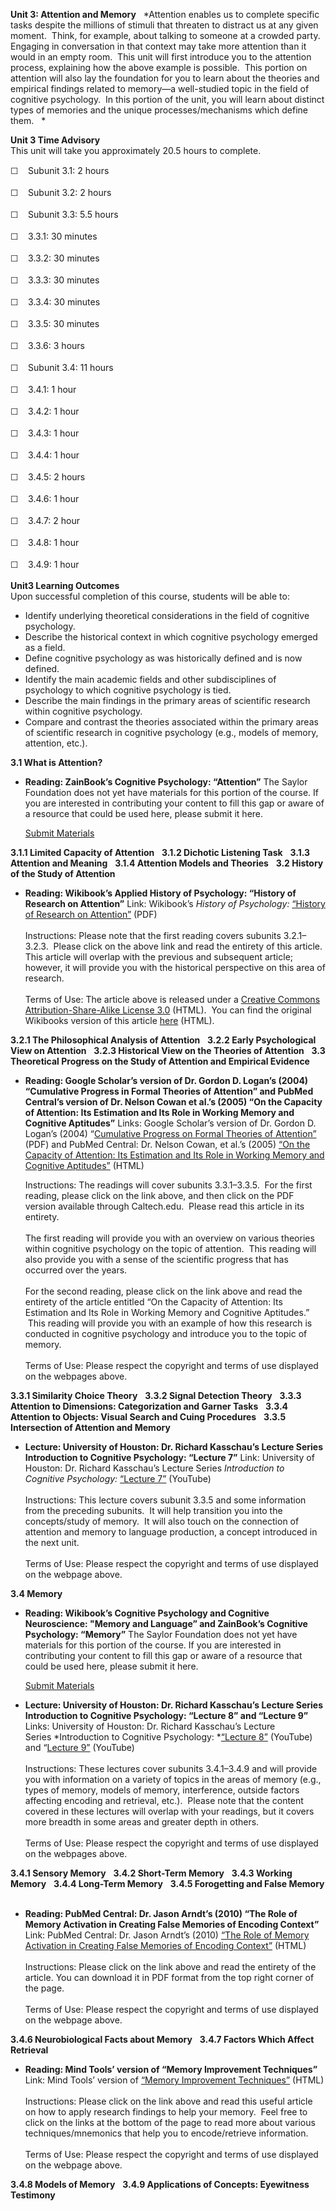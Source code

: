 **Unit 3: Attention and Memory** <span id="3"></span> 
*Attention enables us to complete specific tasks despite the millions of
stimuli that threaten to distract us at any given moment.  Think, for
example, about talking to someone at a crowded party.  Engaging in
conversation in that context may take more attention than it would in an
empty room.  This unit will first introduce you to the attention
process, explaining how the above example is possible.  This portion on
attention will also lay the foundation for you to learn about the
theories and empirical findings related to memory—a well-studied topic
in the field of cognitive psychology.  In this portion of the unit, you
will learn about distinct types of memories and the unique
processes/mechanisms which define them.   *

**Unit 3 Time Advisory**  
This unit will take you approximately 20.5 hours to complete.

<span class="Apple-style-span"
style="font-family: Helvetica, Arial, sans-serif; font-size: 14px; line-height: 21px; ">☐
   </span>Subunit 3.1: 2 hours  
  
 <span class="Apple-style-span"
style="font-family: Helvetica, Arial, sans-serif; font-size: 14px; line-height: 21px; ">☐
   </span>Subunit 3.2: 2 hours  
  
 <span class="Apple-style-span"
style="font-family: Helvetica, Arial, sans-serif; font-size: 14px; line-height: 21px; ">☐
   </span>Subunit 3.3: 5.5 hours  
  
<span class="Apple-style-span"
style="font-family: Helvetica, Arial, sans-serif; font-size: 14px; line-height: 21px; ">☐
   </span>3.3.1: 30 minutes

<span class="Apple-style-span"
style="font-family: Helvetica, Arial, sans-serif; font-size: 14px; line-height: 21px; ">☐
   </span>3.3.2: 30 minutes  
  
 <span class="Apple-style-span"
style="font-family: Helvetica, Arial, sans-serif; font-size: 14px; line-height: 21px; ">☐
   </span>3.3.3: 30 minutes  
  
 <span class="Apple-style-span"
style="font-family: Helvetica, Arial, sans-serif; font-size: 14px; line-height: 21px; ">☐
   </span>3.3.4: 30 minutes  
  
 <span class="Apple-style-span"
style="font-family: Helvetica, Arial, sans-serif; font-size: 14px; line-height: 21px; ">☐
   </span>3.3.5: 30 minutes  
  
 <span class="Apple-style-span"
style="font-family: Helvetica, Arial, sans-serif; font-size: 14px; line-height: 21px; ">☐
   </span>3.3.6: 3 hours

<span class="Apple-style-span"
style="font-family: Helvetica, Arial, sans-serif; font-size: 14px; line-height: 21px; ">☐
   </span>Subunit 3.4: 11 hours

<span class="Apple-style-span"
style="font-family: Helvetica, Arial, sans-serif; font-size: 14px; line-height: 21px; ">☐
   </span>3.4.1: 1 hour  
  
 <span class="Apple-style-span"
style="font-family: Helvetica, Arial, sans-serif; font-size: 14px; line-height: 21px; ">☐
   </span>3.4.2: 1 hour  
  
 <span class="Apple-style-span"
style="font-family: Helvetica, Arial, sans-serif; font-size: 14px; line-height: 21px; ">☐
   </span>3.4.3: 1 hour

<span class="Apple-style-span"
style="font-family: Helvetica, Arial, sans-serif; font-size: 14px; line-height: 21px; ">☐
   </span>3.4.4: 1 hour

<span class="Apple-style-span"
style="font-family: Helvetica, Arial, sans-serif; font-size: 14px; line-height: 21px; ">☐
   </span>3.4.5: 2 hours

<span class="Apple-style-span"
style="font-family: Helvetica, Arial, sans-serif; font-size: 14px; line-height: 21px; ">☐
   </span>3.4.6: 1 hour

<span class="Apple-style-span"
style="font-family: Helvetica, Arial, sans-serif; font-size: 14px; line-height: 21px; ">☐
   </span>3.4.7: 2 hour

<span class="Apple-style-span"
style="font-family: Helvetica, Arial, sans-serif; font-size: 14px; line-height: 21px; ">☐
   </span>3.4.8: 1 hour

<span class="Apple-style-span"
style="font-family: Helvetica, Arial, sans-serif; font-size: 14px; line-height: 21px; ">☐
   </span>3.4.9: 1 hour

**Unit3 Learning Outcomes**  
Upon successful completion of this course, students will be able to:  
  
-   Identify underlying theoretical considerations in the field of
    cognitive psychology.
-   Describe the historical context in which cognitive psychology
    emerged as a field.
-   Define cognitive psychology as was historically defined and is now
    defined.
-   Identify the main academic fields and other subdisciplines of
    psychology to which cognitive psychology is tied.
-   Describe the main findings in the primary areas of scientific
    research within cognitive psychology.
-   Compare and contrast the theories associated within the primary
    areas of scientific research in cognitive psychology (e.g., models
    of memory, attention, etc.).

**3.1 What is Attention?** <span id="3.1"></span> 
-   **Reading: ZainBook’s Cognitive Psychology: “Attention”**
    The Saylor Foundation does not yet have materials for this portion
    of the course. If you are interested in contributing your content to
    fill this gap or aware of a resource that could be used here, please
    submit it here.

    [Submit Materials](/contribute/)

**3.1.1 Limited Capacity of Attention** <span id="3.1.1"></span> 
**3.1.2 Dichotic Listening Task** <span id="3.1.2"></span> 
**3.1.3 Attention and Meaning** <span id="3.1.3"></span> 
**3.1.4 Attention Models and Theories** <span id="3.1.4"></span> 
**3.2 History of the Study of Attention** <span id="3.2"></span> 
-   **Reading: Wikibook’s Applied History of Psychology: “History of
    Research on Attention”**
    Link: Wikibook’s *History of Psychology:* [“History of Research on
    Attention”](https://resources.saylor.org/archived/wp-content/uploads/2011/05/History-of-Research-on-Attention.pdf)
    (PDF)  
        
     Instructions: Please note that the first reading covers subunits
    3.2.1–3.2.3.  Please click on the above link and read the entirety
    of this article.  This article will overlap with the previous and
    subsequent article; however, it will provide you with the historical
    perspective on this area of research.  
        
     Terms of Use: The article above is released under a [Creative
    Commons Attribution-Share-Alike License
    3.0](http://creativecommons.org/licenses/by-sa/3.0/) (HTML).  You
    can find the original Wikibooks version of this article
    [here](http://en.wikibooks.org/wiki/Applied_History_of_Psychology/History_of_Research_on_Attention)
    (HTML).

**3.2.1 The Philosophical Analysis of Attention** <span
id="3.2.1"></span> 
**3.2.2 Early Psychological View on Attention** <span
id="3.2.2"></span> 
**3.2.3 Historical View on the Theories of Attention** <span
id="3.2.3"></span> 
**3.3 Theoretical Progress on the Study of Attention and Empirical
Evidence** <span id="3.3"></span> 
-   **Reading: Google Scholar’s version of Dr. Gordon D. Logan’s (2004)
    “Cumulative Progress in Formal Theories of Attention” and PubMed
    Central’s version of Dr. Nelson Cowan et al.’s (2005) “On the
    Capacity of Attention: Its Estimation and Its Role in Working Memory
    and Cognitive Aptitudes”**
    Links: Google Scholar’s version of Dr. Gordon D. Logan’s (2004)
    “[Cumulative Progress on Formal Theories of
    Attention”](http://scholar.google.com/scholar?q=formal+theories+of+attention&hl=en&btnG=Search&lr=lang_en&as_sdt=1%2C9%20)
    (PDF) and PubMed Central: Dr. Nelson Cowan, et al.’s (2005) [“On the
    Capacity of Attention: Its Estimation and Its Role in Working Memory
    and Cognitive
    Aptitudes”](http://www.ncbi.nlm.nih.gov/pmc/articles/PMC2673732/?tool=pubmed)
    (HTML)  
      
     Instructions: The readings will cover subunits 3.3.1–3.3.5.  For
    the first reading, please click on the link above, and then click on
    the PDF version available through Caltech.edu.  Please read this
    article in its entirety.   
        
     The first reading will provide you with an overview on various
    theories within cognitive psychology on the topic of attention. 
    This reading will also provide you with a sense of the scientific
    progress that has occurred over the years.   
        
     For the second reading, please click on the link above and read the
    entirety of the article entitled “On the Capacity of Attention: Its
    Estimation and Its Role in Working Memory and Cognitive Aptitudes.”
     This reading will provide you with an example of how this research
    is conducted in cognitive psychology and introduce you to the topic
    of memory.  
        
     Terms of Use: Please respect the copyright and terms of use
    displayed on the webpages above.

**3.3.1 Similarity Choice Theory** <span id="3.3.1"></span> 
**3.3.2 Signal Detection Theory** <span id="3.3.2"></span> 
**3.3.3 Attention to Dimensions: Categorization and Garner Tasks** <span
id="3.3.3"></span> 
**3.3.4 Attention to Objects: Visual Search and Cuing Procedures** <span
id="3.3.4"></span> 
**3.3.5 Intersection of Attention and Memory** <span id="3.3.5"></span> 
-   **Lecture: University of Houston: Dr. Richard Kasschau’s Lecture
    Series Introduction to Cognitive Psychology: “Lecture 7”**
    Link: University of Houston: Dr. Richard Kasschau’s Lecture Series
    *Introduction to Cognitive Psychology:* [“Lecture
    7”](http://www.youtube.com/watch?v=ihw4a1cYses&feature=player_embedded)
    (YouTube)  
        
     Instructions: This lecture covers subunit 3.3.5 and some
    information from the preceding subunits.  It will help transition
    you into the concepts/study of memory.  It will also touch on the
    connection of attention and memory to language production, a concept
    introduced in the next unit.   
        
     Terms of Use: Please respect the copyright and terms of use
    displayed on the webpage above.

**3.4 Memory** <span id="3.4"></span> 
-   **Reading: Wikibook’s Cognitive Psychology and Cognitive
    Neuroscience: "Memory and Language” and ZainBook’s Cognitive
    Psychology: “Memory”**
    The Saylor Foundation does not yet have materials for this portion
    of the course. If you are interested in contributing your content to
    fill this gap or aware of a resource that could be used here, please
    submit it here.

    [Submit Materials](/contribute/)

-   **Lecture: University of Houston: Dr. Richard Kasschau’s Lecture
    Series Introduction to Cognitive Psychology: “Lecture 8” and
    “Lecture 9”**
    Links: University of Houston: Dr. Richard Kasschau’s Lecture
    Series *Introduction to Cognitive Psychology: *[“Lecture
    8”](http://www.youtube.com/watch?v=WnbNrX5_dT0&feature=player_embedded#at=28) (YouTube)
    and “[Lecture
    9”](http://www.youtube.com/watch?v=Y1JTYRg7CLQ&feature=player_embedded) (YouTube)  
        
     Instructions: These lectures cover subunits 3.4.1–3.4.9 and will
    provide you with information on a variety of topics in the areas of
    memory (e.g., types of memory, models of memory, interference,
    outside factors affecting encoding and retrieval, etc.).  Please
    note that the content covered in these lectures will overlap with
    your readings, but it covers more breadth in some areas and greater
    depth in others.   
        
     Terms of Use: Please respect the copyright and terms of use
    displayed on the webpages above.

**3.4.1 Sensory Memory** <span id="3.4.1"></span> 
**3.4.2 Short-Term Memory** <span id="3.4.2"></span> 
**3.4.3 Working Memory** <span id="3.4.3"></span> 
**3.4.4 Long-Term Memory** <span id="3.4.4"></span> 
**3.4.5 Forogetting and False Memory** <span id="3.4.5"></span> 
-   **Reading: PubMed Central: Dr. Jason Arndt’s (2010) “The Role of
    Memory Activation in Creating False Memories of Encoding Context”**
    Link: PubMed Central: Dr. Jason Arndt’s (2010) [“The Role of Memory
    Activation in Creating False Memories of Encoding
    Context”](http://www.ncbi.nlm.nih.gov/pmc/articles/PMC2846608/?tool=pubmed%20)
    (HTML)  
        
     Instructions: Please click on the link above and read the entirety
    of the article. You can download it in PDF format from the top right
    corner of the page.    
        
     Terms of Use: Please respect the copyright and terms of use
    displayed on the webpage above.

**3.4.6 Neurobiological Facts about Memory** <span id="3.4.6"></span> 
**3.4.7 Factors Which Affect Retrieval** <span id="3.4.7"></span> 
-   **Reading: Mind Tools’ version of “Memory Improvement Techniques”**
    Link: Mind Tools’ version of [“Memory Improvement
    Techniques”](http://www.mindtools.com/memory.html) (HTML)  
        
     Instructions: Please click on the link above and read this useful
    article on how to apply research findings to help your memory.  Feel
    free to click on the links at the bottom of the page to read more
    about various techniques/mnemonics that help you to encode/retrieve
    information.  
        
     Terms of Use: Please respect the copyright and terms of use
    displayed on the webpage above.

**3.4.8 Models of Memory** <span id="3.4.8"></span> 
**3.4.9 Applications of Concepts: Eyewitness Testimony** <span
id="3.4.9"></span> 
